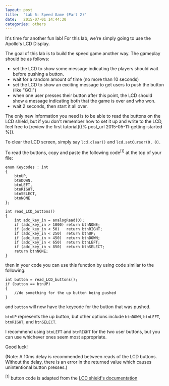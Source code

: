 ```yaml
---
layout: post
title:  "Lab 6: Speed Game (Part 2)"
date:   2015-07-01 14:44:30
categories: others
---
```


It's time for another fun lab! For this lab, we're simply going to use the Apollo's LCD Display.

The goal of this lab is to build the speed game another way. The gameplay should be as follows:

- set the LCD to show some message indicating the players should wait before pushing a button.
- wait for a random amount of time (no more than 10 seconds)
- set the LCD to show an exciting message to get users to push the button (like "GO!")
- when one user presses their button after this point, the LCD should show a message indicating both that the game is over and who won.
- wait 2 seconds, then start it all over.

The only new information you need is to be able to read the buttons on the LCD shield, but if you don't remember how to set it up and write to the LCD, feel free to [review the first tutorial]({% post_url 2015-05-11-getting-started %}).

To clear the LCD screen, simply say `lcd.clear()` and `lcd.setCursor(0, 0)`.

To read the buttons, copy and paste the following code<sup>[1]</sup> at the top of your file:

    enum Keycodes : int
    {
        btnUP,
        btnDOWN,
        btnLEFT,
        btnRIGHT,
        btnSELECT,
        btnNONE
    };
    
    int read_LCD_buttons()
    {
        int adc_key_in = analogRead(0);
        if (adc_key_in > 1000) return btnNONE;
        if (adc_key_in < 50)   return btnRIGHT;  
        if (adc_key_in < 250)  return btnUP; 
        if (adc_key_in < 450)  return btnDOWN; 
        if (adc_key_in < 650)  return btnLEFT; 
        if (adc_key_in < 850)  return btnSELECT;  
        return btnNONE;
    }

then in your code you can use this function by using code similar to the following:

    int button = read_LCD_buttons();
    if (button == btnUP)
    {
        //do something for the up button being pushed
    }
    
and `button` will now have the keycode for the button that was pushed.

`btnUP` represents the up button, but other options include `btnDOWN`, `btnLEFT`, `btnRIGHT`, and `btnSELECT`.

I recommend using `btnLEFT` and `btnRIGHT` for the two user buttons, but you can use whichever ones seem most appropriate.

Good luck!

(Note: A 10ms delay is recommended between reads of the LCD buttons.  Without the delay, there is an error in the returned value which causes unintentional button presses.)

<sup>[1]</sup> button code is adapted from the [LCD shield's documentation](https://www.dfrobot.com/wiki/index.php?title=LCD_KeyPad_Shield_For_Arduino_SKU:_DFR0009#Tutorial)
